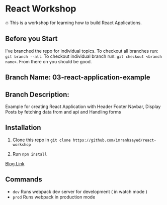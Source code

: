# React Workshop

:fire: This is a workshop for learning how to build React Applications.

## Before you Start
I've branched the repo for individual topics.
To checkout all branches run: `git branch --all`.
To checkout individual branch run: `git checkout <branch name>`. From there on you should be good.

## Branch Name: 03-react-application-example
## Branch Description:
Example for creating React Application with Header Footer Navbar, Display Posts by fetching data from 
and api and Handling forms

## Installation

1. Clone this repo in `git clone https://github.com/imranhsayed/react-workshop`

2. Run `npm install`

[Blog Link](https://medium.com/@imranhsayed/set-up-react-app-with-webpack-webpack-dev-server-and-babel-from-scratch-df398174446d)

## Commands

- `dev` Runs webpack dev server for development ( in watch mode )
- `prod` Runs webpack in production mode

